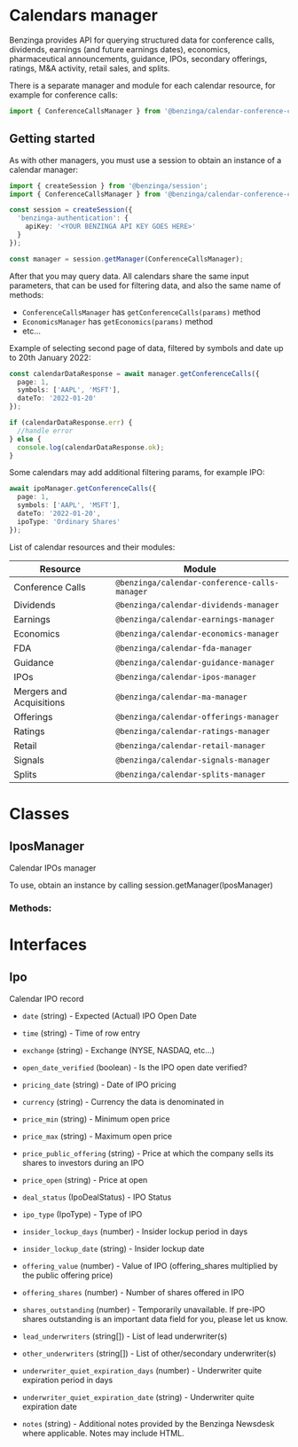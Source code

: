 # Calendars manager

Benzinga provides API for querying structured data for conference calls, dividends, earnings (and future earnings dates), economics, pharmaceutical announcements, guidance, IPOs, secondary offerings, ratings, M&A activity, retail sales, and splits.

There is a separate manager and module for each calendar resource, for example for conference calls:

```ts
import { ConferenceCallsManager } from '@benzinga/calendar-conference-calls-manager'
```

## Getting started

As with other managers, you must use a session to obtain an instance of a calendar manager:

```ts
import { createSession } from '@benzinga/session';
import { ConferenceCallsManager } from '@benzinga/calendar-conference-calls-manager';

const session = createSession({
  'benzinga-authentication': {
    apiKey: '<YOUR BENZINGA API KEY GOES HERE>'
  }
});

const manager = session.getManager(ConferenceCallsManager);
```

After that you may query data. All calendars share the same input parameters, that can be used for filtering data, and also the same name of methods:

* `ConferenceCallsManager` has `getConferenceCalls(params)` method
* `EconomicsManager` has `getEconomics(params)` method
* etc...

Example of selecting second page of data, filtered by symbols and date up to 20th January 2022:

```ts
const calendarDataResponse = await manager.getConferenceCalls({
  page: 1,
  symbols: ['AAPL', 'MSFT'],
  dateTo: '2022-01-20'
});

if (calendarDataResponse.err) {
  //handle error
} else {
  console.log(calendarDataResponse.ok);
}
```

Some calendars may add additional filtering params, for example IPO:

```ts
await ipoManager.getConferenceCalls({
  page: 1,
  symbols: ['AAPL', 'MSFT'],
  dateTo: '2022-01-20',
  ipoType: 'Ordinary Shares'
});
```

List of calendar resources and their modules:

| Resource      | Module |
| ----------- | ----------- |
| Conference Calls | `@benzinga/calendar-conference-calls-manager` |
| Dividends | `@benzinga/calendar-dividends-manager` |
| Earnings | `@benzinga/calendar-earnings-manager` |
| Economics | `@benzinga/calendar-economics-manager` |
| FDA | `@benzinga/calendar-fda-manager` |
| Guidance | `@benzinga/calendar-guidance-manager` |
| IPOs | `@benzinga/calendar-ipos-manager` |
| Mergers and Acquisitions | `@benzinga/calendar-ma-manager` |
| Offerings | `@benzinga/calendar-offerings-manager` |
| Ratings | `@benzinga/calendar-ratings-manager` |
| Retail | `@benzinga/calendar-retail-manager` |
| Signals | `@benzinga/calendar-signals-manager` |
| Splits | `@benzinga/calendar-splits-manager` |


# Classes
## IposManager
Calendar IPOs manager

To use, obtain an instance by calling session.getManager(IposManager)

### Methods: 



# Interfaces
## Ipo
Calendar IPO record

* `date` (string) - Expected (Actual) IPO Open Date

* `time` (string) - Time of row entry

* `exchange` (string) - Exchange (NYSE, NASDAQ, etc...)

* `open_date_verified` (boolean) - Is the IPO open date verified?

* `pricing_date` (string) - Date of IPO pricing

* `currency` (string) - Currency the data is denominated in

* `price_min` (string) - Minimum open price

* `price_max` (string) - Maximum open price

* `price_public_offering` (string) - Price at which the company sells its shares to investors during an IPO

* `price_open` (string) - Price at open

* `deal_status` (IpoDealStatus) - IPO Status

* `ipo_type` (IpoType) - Type of IPO

* `insider_lockup_days` (number) - Insider lockup period in days

* `insider_lockup_date` (string) - Insider lockup date

* `offering_value` (number) - Value of IPO (offering_shares multiplied by the public offering price)

* `offering_shares` (number) - Number of shares offered in IPO

* `shares_outstanding` (number) - 
Temporarily unavailable.
If pre-IPO shares outstanding is an important data field for you, please let us know.

* `lead_underwriters` (string[]) - List of lead underwriter(s)

* `other_underwriters` (string[]) - List of other/secondary underwriter(s)

* `underwriter_quiet_expiration_days` (number) - Underwriter quite expiration period in days

* `underwriter_quiet_expiration_date` (string) - Underwriter quite expiration date

* `notes` (string) - Additional notes provided by the Benzinga Newsdesk where applicable. Notes may include HTML.

